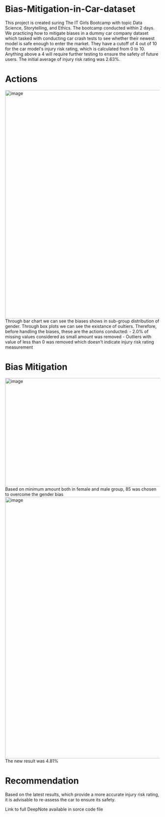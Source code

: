 # Bias-Mitigation-in-Car-dataset

This project is created suring The IT Girls Bootcamp with topic Data Science, Storytelling, and Ethics. The bootcamp conducted within 2 days. We practicing how to mitigate biases in a dummy car company dataset which tasked with conducting car crash tests to see whether their newest model is safe enough to enter the market. They have a cutoff of 4 out of 10 for the car model's injury risk rating, which is calculated from 0 to 10. Anything above a 4 will require further testing to ensure the safety of future users. The initial average of injury risk rating was 2.63%.
# Actions
<img width="1828" height="743" alt="image" src="https://github.com/user-attachments/assets/1eaad6da-dd98-4c49-9ab4-52f4e7e7fb2b" />
Through bar chart we can see the biases shows in sub-group distribution of gender. Through box plots we can see the existance of oultiers. Therefore, before handling the biases, these are the actions conducted:
- 2.0% of missing values considered as small amount was removed
- Outliers with value of less than 0 was removed which doesn't indicate injury risk rating measurement

# Bias Mitigation
<img width="1207" height="353" alt="image" src="https://github.com/user-attachments/assets/e25ad879-d55c-4646-9f6f-8d73393dfa01" />
Based on minimum amount both in female and male group, 85 was chosen to overcome the gender bias
<img width="1226" height="851" alt="image" src="https://github.com/user-attachments/assets/7757020c-8bbf-48d1-b02f-5e63a71c6327" />
The new result was 4.81%

# Recommendation
Based on the latest results, which provide a more accurate injury risk rating, it is advisable to re-assess the car to ensure its safety.

Link to full DeepNote available in sorce code file

